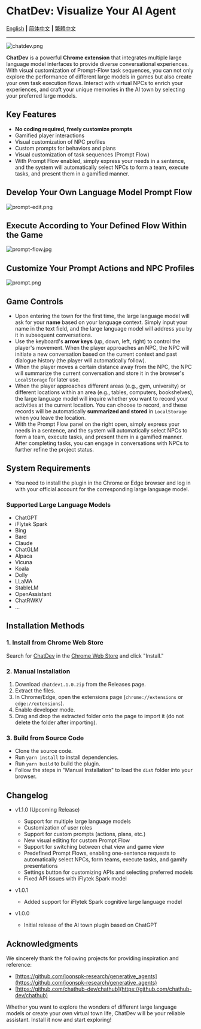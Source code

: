 # ChatDev: Visualize Your AI Agent

[English](README.md) **|** [简体中文](README_CN.md) **|** [繁體中文](README_TC.md)

* * *
![chatdev.png](/images/chatdev.png)

**ChatDev** is a powerful **Chrome extension** that integrates multiple large language model interfaces to provide diverse conversational experiences. With visual customization of Prompt-Flow task sequences, you can not only explore the performance of different large models in games but also create your own task execution flows. Interact with virtual NPCs to enrich your experiences, and craft your unique memories in the AI town by selecting your preferred large models.

## Key Features

* **No coding required, freely customize prompts**
* Gamified player interactions
* Visual customization of NPC profiles
* Custom prompts for behaviors and plans
* Visual customization of task sequences (Prompt Flow)
* With Prompt Flow enabled, simply express your needs in a sentence, and the system will automatically select NPCs to form a team, execute tasks, and present them in a gamified manner.

## Develop Your Own Language Model Prompt Flow

![prompt-edit.png](/images/prompt-edit.png)

## Execute According to Your Defined Flow Within the Game

![prompt-flow.jpg](/images/prompt-flow.jpg)

## Customize Your Prompt Actions and NPC Profiles

![prompt.png](/images/prompt.png)

## Game Controls

* Upon entering the town for the first time, the large language model will ask for your **name** based on your language context. Simply input your name in the text field, and the large language model will address you by it in subsequent conversations.
* Use the keyboard's **arrow keys** (up, down, left, right) to control the player's movement. When the player approaches an NPC, the NPC will initiate a new conversation based on the current context and past dialogue history (the player will automatically follow).
* When the player moves a certain distance away from the NPC, the NPC will summarize the current conversation and store it in the browser's `LocalStorage` for later use.
* When the player approaches different areas (e.g., gym, university) or different locations within an area (e.g., tables, computers, bookshelves), the large language model will inquire whether you want to record your activities at the current location. You can choose to record, and these records will be automatically **summarized and stored** in `LocalStorage` when you leave the location.
* With the Prompt Flow panel on the right open, simply express your needs in a sentence, and the system will automatically select NPCs to form a team, execute tasks, and present them in a gamified manner. After completing tasks, you can engage in conversations with NPCs to further refine the project status.

## System Requirements

* You need to install the plugin in the Chrome or Edge browser and log in with your official account for the corresponding large language model.

### Supported Large Language Models

* ChatGPT
* iFlytek Spark
* Bing
* Bard
* Claude
* ChatGLM
* Alpaca
* Vicuna
* Koala
* Dolly
* LLaMA
* StableLM
* OpenAssistant
* ChatRWKV
* ...

## Installation Methods

### 1. Install from Chrome Web Store

Search for [ChatDev](https://chrome.google.com/webstore/detail/chatdev/dopllopmmfnghbahgbdejnkebfcmomej) in the [Chrome Web Store](https://chrome.google.com/webstore/category/extensions) and click "Install."

### 2. Manual Installation

1. Download `chatdev1.1.0.zip` from the Releases page.
2. Extract the files.
3. In Chrome/Edge, open the extensions page (`chrome://extensions` or `edge://extensions`).
4. Enable developer mode.
5. Drag and drop the extracted folder onto the page to import it (do not delete the folder after importing).

### 3. Build from Source Code

* Clone the source code.
* Run `yarn install` to install dependencies.
* Run `yarn build` to build the plugin.
* Follow the steps in "Manual Installation" to load the `dist` folder into your browser.

## Changelog

* v1.1.0 (Upcoming Release)

  * Support for multiple large language models
  * Customization of user roles
  * Support for custom prompts (actions, plans, etc.)
  * New visual editing for custom Prompt Flow
  * Support for switching between chat view and game view
  * Predefined Prompt Flows, enabling one-sentence requests to automatically select NPCs, form teams, execute tasks, and gamify presentations
  * Settings button for customizing APIs and selecting preferred models
  * Fixed API issues with iFlytek Spark model
* v1.0.1

  * Added support for iFlytek Spark cognitive large language model
* v1.0.0

  * Initial release of the AI town plugin based on ChatGPT

## Acknowledgments

We sincerely thank the following projects for providing inspiration and reference:

* [https://github.com/joonspk-research/generative_agents](https://github.com/joonspk-research/generative_agents)
* [https://github.com/chathub-dev/chathub](https://github.com/chathub-dev/chathub)

Whether you want to explore the wonders of different large language models or create your own virtual town life, ChatDev will be your reliable assistant. Install it now and start exploring!